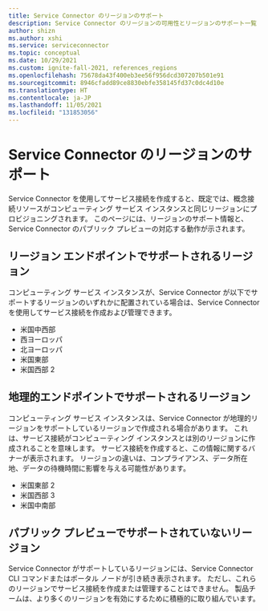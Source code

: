 ```yaml
---
title: Service Connector のリージョンのサポート
description: Service Connector のリージョンの可用性とリージョンのサポート一覧
author: shizn
ms.author: xshi
ms.service: serviceconnector
ms.topic: conceptual
ms.date: 10/29/2021
ms.custom: ignite-fall-2021, references_regions
ms.openlocfilehash: 75678da43f400eb3ee56f956dcd307207b501e91
ms.sourcegitcommit: 8946cfadd89ce8830ebfe358145fd37c0dc4d10e
ms.translationtype: HT
ms.contentlocale: ja-JP
ms.lasthandoff: 11/05/2021
ms.locfileid: "131853056"
---
```

# <a name="service-connector-region-support"></a>Service Connector のリージョンのサポート

Service Connector を使用してサービス接続を作成すると、既定では、概念接続リソースがコンピューティング サービス インスタンスと同じリージョンにプロビジョニングされます。 このページには、リージョンのサポート情報と、Service Connector のパブリック プレビューの対応する動作が示されます。

## <a name="supported-regions-with-regional-endpoint"></a>リージョン エンドポイントでサポートされるリージョン

コンピューティング サービス インスタンスが、Service Connector が以下でサポートするリージョンのいずれかに配置されている場合は、Service Connector を使用してサービス接続を作成および管理できます。

- 米国中西部
- 西ヨーロッパ
- 北ヨーロッパ
- 米国東部
- 米国西部 2

## <a name="supported-regions-with-geographical-endpoint"></a>地理的エンドポイントでサポートされるリージョン

コンピューティング サービス インスタンスは、Service Connector が地理的リージョンをサポートしているリージョンで作成される場合があります。 これは、サービス接続がコンピューティング インスタンスとは別のリージョンに作成されることを意味します。 サービス接続を作成すると、この情報に関するバナーが表示されます。 リージョンの違いは、コンプライアンス、データ所在地、データの待機時間に影響を与える可能性があります。

- 米国東部 2
- 米国西部 3
- 米国中南部

## <a name="not-supported-regions-in-public-preview"></a>パブリック プレビューでサポートされていないリージョン

Service Connector がサポートしているリージョンには、Service Connector CLI コマンドまたはポータル ノードが引き続き表示されます。 ただし、これらのリージョンでサービス接続を作成または管理することはできません。 製品チームは、より多くのリージョンを有効にするために積極的に取り組んでいます。
